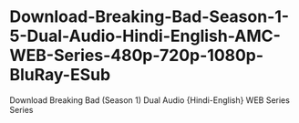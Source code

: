 # Download-Breaking-Bad-Season-1-5-Dual-Audio-Hindi-English-AMC-WEB-Series-480p-720p-1080p-BluRay-ESub
Download Breaking Bad (Season 1) Dual Audio {Hindi-English} WEB Series Series 
